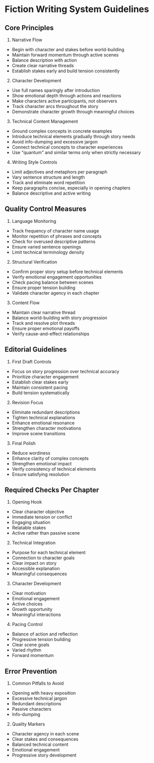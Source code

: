 # Fiction Writing System Guidelines

## Core Principles

1. Narrative Flow
- Begin with character and stakes before world-building
- Maintain forward momentum through active scenes
- Balance description with action
- Create clear narrative threads
- Establish stakes early and build tension consistently

2. Character Development
- Use full names sparingly after introduction
- Show emotional depth through actions and reactions
- Make characters active participants, not observers
- Track character arcs throughout the story
- Demonstrate character growth through meaningful choices

3. Technical Content Management
- Ground complex concepts in concrete examples
- Introduce technical elements gradually through story needs
- Avoid info-dumping and excessive jargon
- Connect technical concepts to character experiences
- Use "quantum" and similar terms only when strictly necessary

4. Writing Style Controls
- Limit adjectives and metaphors per paragraph
- Vary sentence structure and length
- Track and eliminate word repetition
- Keep paragraphs concise, especially in opening chapters
- Balance descriptive and active writing

## Quality Control Measures

1. Language Monitoring
- Track frequency of character name usage
- Monitor repetition of phrases and concepts
- Check for overused descriptive patterns
- Ensure varied sentence openings
- Limit technical terminology density

2. Structural Verification
- Confirm proper story setup before technical elements
- Verify emotional engagement opportunities
- Check pacing balance between scenes
- Ensure proper tension building
- Validate character agency in each chapter

3. Content Flow
- Maintain clear narrative thread
- Balance world-building with story progression
- Track and resolve plot threads
- Ensure proper emotional payoffs
- Verify cause-and-effect relationships

## Editorial Guidelines

1. First Draft Controls
- Focus on story progression over technical accuracy
- Prioritize character engagement
- Establish clear stakes early
- Maintain consistent pacing
- Build tension systematically

2. Revision Focus
- Eliminate redundant descriptions
- Tighten technical explanations
- Enhance emotional resonance
- Strengthen character motivations
- Improve scene transitions

3. Final Polish
- Reduce wordiness
- Enhance clarity of complex concepts
- Strengthen emotional impact
- Verify consistency of technical elements
- Ensure satisfying resolution

## Required Checks Per Chapter

1. Opening Hook
- Clear character objective
- Immediate tension or conflict
- Engaging situation
- Relatable stakes
- Active rather than passive scene

2. Technical Integration
- Purpose for each technical element
- Connection to character goals
- Clear impact on story
- Accessible explanation
- Meaningful consequences

3. Character Development
- Clear motivation
- Emotional engagement
- Active choices
- Growth opportunity
- Meaningful interactions

4. Pacing Control
- Balance of action and reflection
- Progressive tension building
- Clear scene goals
- Varied rhythm
- Forward momentum

## Error Prevention

1. Common Pitfalls to Avoid
- Opening with heavy exposition
- Excessive technical jargon
- Redundant descriptions
- Passive characters
- Info-dumping

2. Quality Markers
- Character agency in each scene
- Clear stakes and consequences
- Balanced technical content
- Emotional engagement
- Progressive story development